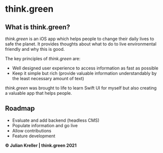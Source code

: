 # think.green

## What is think.green?
*think.green* is an iOS app which helps people to change their daily lives to safe the planet. It provides thoughts about what to do to live environmental friendly and why this is good.

The key principles of *think.green* are:
* Well designed user experience to access information as fast as possible
* Keep it simple but rich (provide valuable information understandably by the least necessary amount of text)

*think.green* was brought to life to learn Swift UI for myself but also creating a valuable app that helps people.

## Roadmap
* Evaluate and add backend (headless CMS)
* Populate information and go live
* Allow contributions
* Feature development

**&copy; Julian Kreller | think.green 2021**
